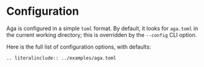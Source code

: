 # Configuration

Aga is configured in a simple `toml` format. By default, it looks for `aga.toml`
in the current working directory; this is overridden by the `--config` CLI
option.

Here is the full list of configuration options, with defaults:

```{eval-rst}
.. literalinclude:: ../examples/aga.toml

```
